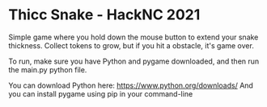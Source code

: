 # Thicc Snake - HackNC 2021

Simple game where you hold down the mouse button to extend your snake thickness. Collect tokens to grow, but if you hit a obstacle, it's game over.

To run, make sure you have Python and pygame downloaded, and then run the main.py python file.

You can download Python here: https://www.python.org/downloads/
And you can install pygame using pip in your command-line
